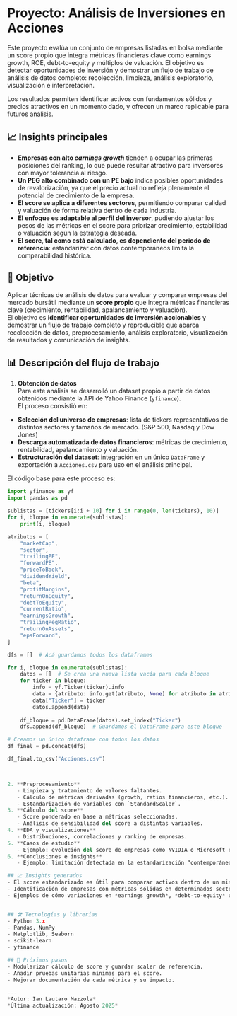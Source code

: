 
# Proyecto: Análisis de Inversiones en Acciones

Este proyecto evalúa un conjunto de empresas listadas en bolsa mediante un score propio que integra métricas financieras clave como earnings growth, ROE, debt-to-equity y múltiplos de valuación.
El objetivo es detectar oportunidades de inversión y demostrar un flujo de trabajo de análisis de datos completo: recolección, limpieza, análisis exploratorio, visualización e interpretación.

Los resultados permiten identificar activos con fundamentos sólidos y precios atractivos en un momento dado, y ofrecen un marco replicable para futuros análisis.

## 📈 Insights principales

- **Empresas con alto *earnings growth*** tienden a ocupar las primeras posiciones del ranking, lo que puede resultar atractivo para inversores con mayor tolerancia al riesgo.  
- **Un PEG alto combinado con un PE bajo** indica posibles oportunidades de revalorización, ya que el precio actual no refleja plenamente el potencial de crecimiento de la empresa.  
- **El score se aplica a diferentes sectores**, permitiendo comparar calidad y valuación de forma relativa dentro de cada industria.
- **El enfoque es adaptable al perfil del inversor**, pudiendo ajustar los pesos de las métricas en el score para priorizar crecimiento, estabilidad o valuación según la estrategia deseada.
- **El score, tal como está calculado, es dependiente del periodo de referencia**: estandarizar con datos contemporáneos limita la comparabilidad histórica.
  
## 📌 Objetivo
Aplicar técnicas de análisis de datos para evaluar y comparar empresas del mercado bursátil mediante un **score propio** que integra métricas financieras clave (crecimiento, rentabilidad, apalancamiento y valuación).  
El objetivo es **identificar oportunidades de inversión accionables** y demostrar un flujo de trabajo completo y reproducible que abarca recolección de datos, preprocesamiento, análisis exploratorio, visualización de resultados y comunicación de insights.

## 📊 Descripción del flujo de trabajo
1. **Obtención de datos**  
Para este análisis se desarrolló un dataset propio a partir de datos obtenidos mediante la API de Yahoo Finance (`yfinance`).  
El proceso consistió en:

- **Selección del universo de empresas**: lista de tickers representativos de distintos sectores y tamaños de mercado. (S&P 500, Nasdaq y Dow Jones)
- **Descarga automatizada de datos financieros**: métricas de crecimiento, rentabilidad, apalancamiento y valuación.
- **Estructuración del dataset**: integración en un único `DataFrame` y exportación a `Acciones.csv` para uso en el análisis principal.

El código base para este proceso es:

```python
import yfinance as yf
import pandas as pd

sublistas = [tickers[i:i + 10] for i in range(0, len(tickers), 10)]
for i, bloque in enumerate(sublistas):
    print(i, bloque)

atributos = [
    "marketCap",
    "sector",
    "trailingPE",
    "forwardPE",
    "priceToBook",
    "dividendYield",
    "beta",
    "profitMargins",
    "returnOnEquity",
    "debtToEquity",
    "currentRatio",
    "earningsGrowth",
    "trailingPegRatio",
    "returnOnAssets",
    "epsForward",
]

dfs = []  # Acá guardamos todos los dataframes

for i, bloque in enumerate(sublistas):
    datos = []  # Se crea una nueva lista vacía para cada bloque
    for ticker in bloque:
        info = yf.Ticker(ticker).info
        data = {atributo: info.get(atributo, None) for atributo in atributos}
        data["Ticker"] = ticker
        datos.append(data)
    
    df_bloque = pd.DataFrame(datos).set_index("Ticker")
    dfs.append(df_bloque)  # Guardamos el DataFrame para este bloque

# Creamos un único dataframe con todos los datos
df_final = pd.concat(dfs)

df_final.to_csv("Acciones.csv")



2. **Preprocesamiento**  
   - Limpieza y tratamiento de valores faltantes.
   - Cálculo de métricas derivadas (growth, ratios financieros, etc.).
   - Estandarización de variables con `StandardScaler`.
3. **Cálculo del score**  
   - Score ponderado en base a métricas seleccionadas.
   - Análisis de sensibilidad del score a distintas variables.
4. **EDA y visualizaciones**  
   - Distribuciones, correlaciones y ranking de empresas.
5. **Casos de estudio**  
   - Ejemplo: evolución del score de empresas como NVIDIA o Microsoft en periodos clave.
6. **Conclusiones e insights**  
   - Ejemplo: limitación detectada en la estandarización “contemporánea” del score y alternativas para resolverlo.

## 📈 Insights generados
- El score estandarizado es útil para comparar activos dentro de un mismo periodo, pero su comparabilidad histórica puede verse afectada.
- Identificación de empresas con métricas sólidas en determinados sectores.
- Ejemplos de cómo variaciones en *earnings growth*, *debt-to-equity* u otras métricas impactan el ranking.


## 🛠 Tecnologías y librerías
- Python 3.x
- Pandas, NumPy
- Matplotlib, Seaborn
- scikit-learn
- yfinance

## 🚀 Próximos pasos
- Modularizar cálculo de score y guardar scaler de referencia.
- Añadir pruebas unitarias mínimas para el score.
- Mejorar documentación de cada métrica y su impacto.

---
*Autor: Ian Lautaro Mazzola*  
*Última actualización: Agosto 2025*
